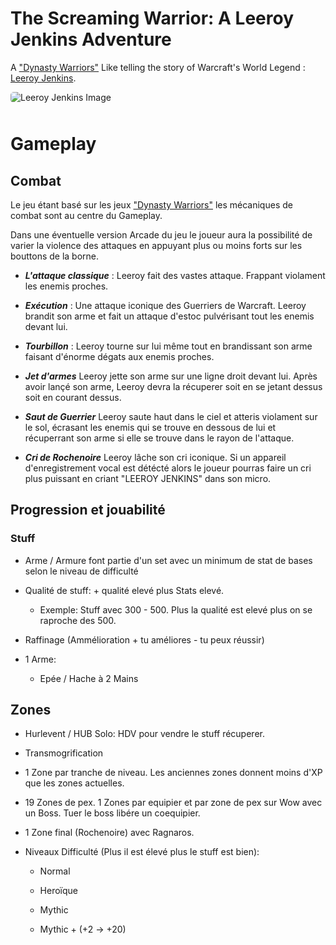 # The Screaming Warrior: A Leeroy Jenkins Adventure

A ["Dynasty Warriors"](https://en.wikipedia.org/wiki/Dynasty_Warriors) Like telling the story of Warcraft's World Legend : [Leeroy Jenkins](https://en.wikipedia.org/wiki/Leeroy_Jenkins).

<img src="https://www.startpage.com/av/proxy-image?piurl=https%3A%2F%2Fwww.mamytwink.com%2Fupload%2Fnews%2F2017%2Fdecembre%2F28%2Fleeroy-jenkins.jpg&sp=1652358053T23bd9483292dd8df0a3e31b884be0c548a347ae8675658ede2dbb15e28d60685" alt="Leeroy Jenkins Image" style="margin-bottom: 10px; border-radius: 5px">

# Gameplay

## Combat

Le jeu étant basé sur les jeux ["Dynasty Warriors"](https://en.wikipedia.org/wiki/Dynasty_Warriors) les mécaniques de combat sont au centre du Gameplay.

Dans une éventuelle version Arcade du jeu le joueur aura la possibilité de varier la violence des attaques en appuyant plus ou moins forts sur les bouttons de la borne. 

- _**L'attaque classique**_ : Leeroy fait des vastes attaque. Frappant violament les enemis proches.

- _**Exécution**_ : Une attaque iconique des Guerriers de Warcraft. Leeroy brandit son arme et fait un attaque d'estoc pulvérisant tout les enemis devant lui.

- _**Tourbillon**_ : Leeroy tourne sur lui même tout en brandissant son arme faisant d'énorme dégats aux enemis proches.

- _**Jet d'armes**_ Leeroy jette son arme sur une ligne droit devant lui. Après avoir lançé son arme, Leeroy devra la récuperer soit en se jetant dessus soit en courant dessus.

- _**Saut de Guerrier**_ Leeroy saute haut dans le ciel et atteris violament sur le sol, écrasant les enemis qui se trouve en dessous de lui et récuperrant son arme si elle se trouve dans le rayon de l'attaque. 

- _**Cri de Rochenoire**_ Leeroy lâche son cri iconique. Si un appareil d'enregistrement vocal est détécté alors le joueur pourras faire un cri plus puissant en criant "LEEROY JENKINS" dans son micro.

## Progression et jouabilité

### Stuff

- Arme / Armure font partie d'un set avec un minimum de stat de bases selon le niveau de difficulté

- Qualité de stuff: + qualité elevé plus Stats elevé.

  - Exemple: Stuff avec 300 - 500. Plus la qualité est elevé plus on se raproche des 500.

- Raffinage (Ammélioration + tu améliores - tu peux réussir)

- 1 Arme:

  - Epée / Hache à 2 Mains

## Zones

- Hurlevent / HUB Solo: HDV pour vendre le stuff récuperer.

- Transmogrification

- 1 Zone par tranche de niveau. Les anciennes zones donnent moins d'XP que les zones actuelles.

- 19 Zones de pex. 1 Zones par equipier et par zone de pex sur Wow avec un Boss. Tuer le boss libére un coequipier.

- 1 Zone final (Rochenoire) avec Ragnaros.

- Niveaux Difficulté (Plus il est élevé plus le stuff est bien):

  - Normal

  - Heroïque

  - Mythic

  - Mythic + (+2 -> +20)
